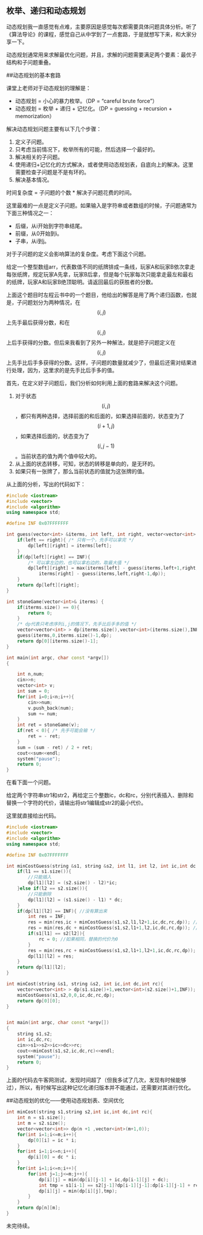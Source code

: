 ## 枚举、递归和动态规划

动态规划我一直感觉有点难，主要原因是感觉每次都需要具体问题具体分析。听了《算法导论》的课程，感觉自己从中学到了一点套路，于是就想写下来，和大家分享一下。

动态规划通常用来求解最优化问题，并且，求解的问题需要满足两个要素：最优子结构和子问题重叠。

##动态规划的基本套路

课堂上老师对于动态规划的理解是：

* 动态规划 = 小心的暴力枚举。（DP = “careful brute force”）
* 动态规划 = 枚举 + 递归 + 记忆化。（DP = guessing + recursion + memorization）

解决动态规划问题主要有以下几个步骤：

1. 定义子问题。
2. 只考虑当前情况下，枚举所有的可能，然后选择一个最好的。
3. 解决相关的子问题。
4. 使用递归+记忆化的方式解决，或者使用动态规划表，自底向上的解决。这里需要检查子问题是不是有环的。
5. 解决基本情况。

时间复杂度 = 子问题的个数 * 解决子问题花费的时间。

这里最难的一点是定义子问题。如果输入是字符串或者数组的时候，子问题通常为下面三种情况之一：

* 后缀，从i开始到字符串结尾。
* 前缀，从0开始到i。
* 子串，从i到j。

对于子问题的定义会影响算法的复杂度。考虑下面这个问题。

给定一个整型数组arr，代表数值不同的纸牌排成一条线，玩家A和玩家B依次拿走每张纸牌，规定玩家A先拿，玩家B后拿，但是每个玩家每次只能拿走最左和最右的纸牌，玩家A和玩家B绝顶聪明。请返回最后的获胜者的分数。

上面这个题目时左程云书中的一个题目，他给出的解答是用了两个递归函数，也就是，子问题划分为两种情况，在$$(i,j)$$上先手最后获得分数，和在$$(i,j)$$上后手获得的分数。但后来我看到了另外一种解法，就是把子问题定义在$$(i,j)$$上先手比后手多获得的分数。这样，子问题的数量就减少了，但最后还需对结果进行处理，因为，这里求的是先手比后手多的值。

首先，在定义好子问题后，我们分析如何利用上面的套路来解决这个问题。

1. 对于状态$$(i,j)$$，都只有两种选择，选择前面的和后面的，如果选择前面的，状态变为了$$(i+1,j)$$，如果选择后面的，状态变为了$$(i,j-1)$$。当前状态的值为两个值中较大的。
2. 从上面的状态转移，可知，状态的转移是单向的，是无环的。
3. 如果只有一张牌了，那么当前状态的值就为这张牌的值。

从上面的分析，写出的代码如下：

```cpp
#include <iostream>
#include <vector>
#include <algorithm>
using namespace std;

#define INF 0x07FFFFFFF

int guess(vector<int> &iterms, int left, int right, vector<vector<int> > &dp){
    if(left == right){ /* 只有一个，先手可以拿完 */
        dp[left][right] = iterms[left];
    }
    if(dp[left][right] == INF){
        /* 可以拿左边的，也可以拿右边的，取最大值 */
        dp[left][right] = max(iterms[left] - guess(iterms,left+1,right,dp),
            iterms[right] - guess(iterms,left,right-1,dp));
    }
    return dp[left][right];
}

int stoneGame(vector<int>& iterms) {
    if(iterms.size() == 0){
        return 0;
    }
    /* dp代表只考虑序列i,j的情况下，先手比后手多的值 */
    vector<vector<int> > dp(iterms.size(),vector<int>(iterms.size(),INF));
    guess(iterms,0,iterms.size()-1,dp);
    return dp[0][iterms.size()-1];
}

int main(int argc, char const *argv[])
{

    int n,num;
    cin>>n;
    vector<int> v;
    int sum = 0;
    for(int i=0;i<n;i++){
        cin>>num;
        v.push_back(num);
        sum += num;
    }
    int ret = stoneGame(v);
    if(ret < 0){ /* 先手可能会输 */
        ret = - ret; 
    }
    sum = (sum - ret) / 2 + ret;
    cout<<sum<<endl;
    system("pause");
    return 0;
}
```

在看下面一个问题。

给定两个字符串str1和str2，再给定三个整数ic，dc和rc，分别代表插入、删除和替换一个字符的代价，请输出将str1编辑成str2的最小代价。

这里就直接给出代码。


```cpp
#include <iostream>
#include <vector>
#include <algorithm>
using namespace std;

#define INF 0x07FFFFFFF

int minCostGuess(string &s1, string &s2, int l1, int l2, int ic,int dc,int rc,vector<vector<int> > &dp){
    if(l1 == s1.size()){
        //只能插入
        dp[l1][l2] = (s2.size() - l2)*ic;
    }else if(l2 == s2.size()){
        //只能删除
        dp[l1][l2] = (s1.size() - l1) * dc;
    }
    if(dp[l1][l2] == INF){ //没有算出来
        int res = INF;
        res = min(res,ic + minCostGuess(s1,s2,l1,l2+1,ic,dc,rc,dp)); // 插入
        res = min(res,dc + minCostGuess(s1,s2,l1+1,l2,ic,dc,rc,dp)); // 删除
        if(s1[l1] == s2[l2]){
            rc = 0; //如果相同，替换的代价为0
        }
        res = min(res,rc + minCostGuess(s1,s2,l1+1,l2+1,ic,dc,rc,dp)); // 替换
        dp[l1][l2] = res;
    }
    return dp[l1][l2];
}

int minCost(string &s1, string &s2, int ic,int dc,int rc){
    vector<vector<int> > dp(s1.size()+1,vector<int>(s2.size()+1,INF));
    minCostGuess(s1,s2,0,0,ic,dc,rc,dp);
    return dp[0][0];
}


int main(int argc, char const *argv[])
{
    string s1,s2;
    int ic,dc,rc;
    cin>>s1>>s2>>ic>>dc>>rc;
    cout<<minCost(s1,s2,ic,dc,rc)<<endl;    
    system("pause");
    return 0;
}
```

上面的代码去牛客网测试，发现时间超了（但我多试了几次，发现有时候能够过），所以，有时候写出这种记忆化递归版本并不能通过，还需要对其进行优化。

##动态规划的优化——使用动态规划表、空间优化

```cpp
int minCost(string s1,string s2,int ic,int dc,int rc){
    int n = s1.size();
    int m = s2.size();
    vector<vector<int>> dp(n +1 ,vector<int>(m+1,0));
    for(int i=1;i<=m;i++){
        dp[0][i] = ic * i;
    }
    for(int i=1;i<=n;i++){
        dp[i][0] = dc * i;
    } 
    for(int i=1;i<=n;i++){
        for(int j=1;j<=m;j++){
            dp[i][j] = min(dp[i][j-1] + ic,dp[i-1][j] + dc);
            int tmp = s1[i-1] == s2[j-1]?dp[i-1][j-1]:dp[i-1][j-1] + rc;
            dp[i][j] = min(dp[i][j],tmp);
        }
    }
    return dp[n][m];
}
```


未完待续。
